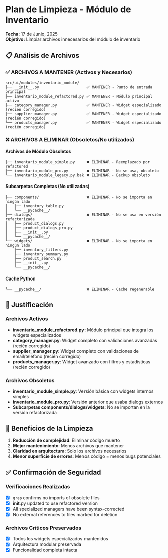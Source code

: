 # Plan de Limpieza - Módulo de Inventario
**Fecha:** 17 de Junio, 2025  
**Objetivo:** Limpiar archivos innecesarios del módulo de inventario

## 📋 Análisis de Archivos

### ✅ ARCHIVOS A MANTENER (Activos y Necesarios)
```
src/ui/modules/inventario_module/
├── __init__.py                     ✅ MANTENER - Punto de entrada principal
├── inventario_module_refactored.py ✅ MANTENER - Módulo principal activo
├── category_manager.py             ✅ MANTENER - Widget especializado (recién corregido)
├── supplier_manager.py             ✅ MANTENER - Widget especializado (recién corregido)
└── products_manager.py             ✅ MANTENER - Widget especializado (recién corregido)
```

### ❌ ARCHIVOS A ELIMINAR (Obsoletos/No utilizados)

#### Archivos de Módulo Obsoletos
```
├── inventario_module_simple.py     ❌ ELIMINAR - Reemplazado por refactored
├── inventario_module_pro.py        ❌ ELIMINAR - No se usa, obsoleto
└── inventario_module_legacy.py.bak ❌ ELIMINAR - Backup obsoleto
```

#### Subcarpetas Completas (No utilizadas)
```
├── components/                     ❌ ELIMINAR - No se importa en ningún lado
│   ├── inventory_table.py          
│   └── __pycache__/                
├── dialogs/                        ❌ ELIMINAR - No se usa en versión refactorizada
│   ├── product_dialogs.py          
│   ├── product_dialogs_pro.py      
│   ├── __init__.py                 
│   └── __pycache__/                
└── widgets/                        ❌ ELIMINAR - No se importa en ningún lado
    ├── inventory_filters.py        
    ├── inventory_summary.py        
    ├── product_search.py           
    ├── __init__.py                 
    └── __pycache__/                
```

#### Cache Python
```
└── __pycache__/                    ❌ ELIMINAR - Cache regenerable
```

## 🎯 Justificación

### Archivos Activos
- **inventario_module_refactored.py**: Módulo principal que integra los widgets especializados
- **category_manager.py**: Widget completo con validaciones avanzadas (recién corregido)
- **supplier_manager.py**: Widget completo con validaciones de email/teléfono (recién corregido)  
- **products_manager.py**: Widget avanzado con filtros y estadísticas (recién corregido)

### Archivos Obsoletos
- **inventario_module_simple.py**: Versión básica con widgets internos simples
- **inventario_module_pro.py**: Versión anterior que usaba dialogs externos
- **Subcarpetas components/dialogs/widgets**: No se importan en la versión refactorizada

## 🚀 Beneficios de la Limpieza

1. **Reducción de complejidad**: Eliminar código muerto
2. **Mejor mantenimiento**: Menos archivos que mantener
3. **Claridad en arquitectura**: Solo los archivos necesarios
4. **Menor superficie de errores**: Menos código = menos bugs potenciales

## ✅ Confirmación de Seguridad

### Verificaciones Realizadas
- [x] `grep` confirms no imports of obsolete files
- [x] __init__.py updated to use refactored version  
- [x] All specialized managers have been syntax-corrected
- [x] No external references to files marked for deletion

### Archivos Críticos Preservados
- [x] Todos los widgets especializados mantenidos
- [x] Arquitectura modular preservada
- [x] Funcionalidad completa intacta
